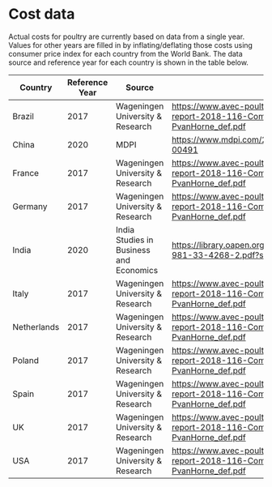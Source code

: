# Cost data
<p>
Actual costs for poultry are currently based on data from a single year. Values for other years are filled in by inflating/deflating those costs using consumer price index for each country from the World Bank. The data source and reference year for each country is shown in the table below.
</p>

Country | Reference Year | Source | URL
---|---|---|---
Brazil | 2017 | Wageningen University & Research | https://www.avec-poultry.eu/wp-content/uploads/2018/12/WUR-report-2018-116-Competitiveness-EU-poultry-meat-PvanHorne_def.pdf
China | 2020 | MDPI | https://www.mdpi.com/2076-2615/10/3/491/htm#B24-animals-10-00491
France | 2017 | Wageningen University & Research | https://www.avec-poultry.eu/wp-content/uploads/2018/12/WUR-report-2018-116-Competitiveness-EU-poultry-meat-PvanHorne_def.pdf
Germany | 2017 | Wageningen University & Research | https://www.avec-poultry.eu/wp-content/uploads/2018/12/WUR-report-2018-116-Competitiveness-EU-poultry-meat-PvanHorne_def.pdf
India | 2020 | India Studies in Business and Economics | https://library.oapen.org/bitstream/handle/20.500.12657/52430/978-981-33-4268-2.pdf?sequence=1#page=253
Italy | 2017 | Wageningen University & Research | https://www.avec-poultry.eu/wp-content/uploads/2018/12/WUR-report-2018-116-Competitiveness-EU-poultry-meat-PvanHorne_def.pdf
Netherlands | 2017 | Wageningen University & Research | https://www.avec-poultry.eu/wp-content/uploads/2018/12/WUR-report-2018-116-Competitiveness-EU-poultry-meat-PvanHorne_def.pdf
Poland | 2017 | Wageningen University & Research | https://www.avec-poultry.eu/wp-content/uploads/2018/12/WUR-report-2018-116-Competitiveness-EU-poultry-meat-PvanHorne_def.pdf
Spain | 2017 | Wageningen University & Research | https://www.avec-poultry.eu/wp-content/uploads/2018/12/WUR-report-2018-116-Competitiveness-EU-poultry-meat-PvanHorne_def.pdf
UK | 2017 | Wageningen University & Research | https://www.avec-poultry.eu/wp-content/uploads/2018/12/WUR-report-2018-116-Competitiveness-EU-poultry-meat-PvanHorne_def.pdf
USA | 2017 | Wageningen University & Research | https://www.avec-poultry.eu/wp-content/uploads/2018/12/WUR-report-2018-116-Competitiveness-EU-poultry-meat-PvanHorne_def.pdf

